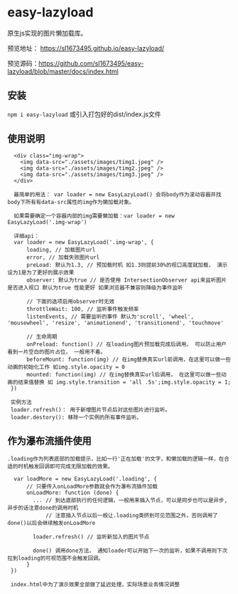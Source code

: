 # easy-lazyload
原生js实现的图片懒加载库。

预览地址： https://sl1673495.github.io/easy-lazyload/

预览源码：https://github.com/sl1673495/easy-lazyload/blob/master/docs/index.html

## 安装
```npm i easy-lazyload```
或引入打包好的dist/index.js文件

## 使用说明
```
  <div class="img-wrap">
    <img data-src="./assets/images/timg1.jpeg" />
    <img data-src="./assets/images/timg2.jpeg" />
    <img data-src="./assets/images/timg3.jpeg" />
  </div>

  最简单的用法： var loader = new EasyLazyLoad() 会将body作为滚动容器并找body下所有有data-src属性的img作为懒加载对象。

  如果需要确定一个容器内部的img需要懒加载：var loader = new EasyLazyLoad('.img-wrap')

  详细api：
  var loader = new EasyLazyLoad('.img-wrap', {
      loading, // 加载图片url
      error, // 加载失败图片url
      preLoad: 默认为1.3, // 预加载时机 如1.3则提前30%的视口高度就加载， 演示设为1是为了更好的展示效果
      observer: 默认为true // 是否使用 IntersectionObserver api来监听图片是否进入视口 默认为true 性能更好 如果浏览器不兼容则降级为事件监听

      // 下面的选项启用observer时无效
      throttleWait: 100, // 监听事件触发频率
      listenEvents, // 需要监听的事件 默认为'scroll', 'wheel', 'mousewheel', 'resize', 'animationend', 'transitionend', 'touchmove'

      // 生命周期
      onPreload: function() // 在loading图片预加载完成后调用， 可以防止用户看到一片空白的图片占位， 一般用不着。
      beforeMount: function(img) // 在img替换真实url前调用，在这里可以做一些动画的初始化工作 如img.style.opacity = 0
      mounted: function(img) // 在img替换真实url后调用， 在这里可以做一些动画的结束值替换 如 img.style.transition = 'all .5s';img.style.opacity = 1;
 })

 实例方法 
 loader.refresh()： 用于新增图片节点后对这些图片进行监听。
 loader.destory(): 移除一个实例的所有事件监听。
```

## 作为瀑布流插件使用
```
.loading作为列表底部的加载提示，比如一行'正在加载'的文字，和懒加载的逻辑一样，在合适的时机触发回调即可完成无限加载的效果。

  var loadMore = new EasyLazyLoad('.loading', {
      // 只要传入onLoadMore参数就会作为瀑布流插件加载
      onLoadMore: function (done) {
        ... // 到达底部执行的任何逻辑，一般用来插入节点，可以是同步也可以是异步, 异步的话注意done的调用时机
            // 注意插入节点以后一般让.loading类挤到可见范围之外，否则调用了done()以后会继续触发onLoadMore
            
        loader.refresh() // 监听新加入的图片节点

        done() 调用done方法， 通知loader可以开始下一次的监听，如果不调用则下次拉到loading的可视范围不会触发回调。        
      }    
 })

 index.html中为了演示效果全部做了延迟处理，实际场景业务情况调整
```
